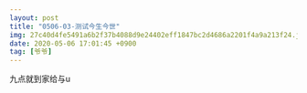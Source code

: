 ```yaml
---
layout: post
title: "0506-03-测试今生今世"
img: 27c40d4fe5491a6b2f37b4088d9e24402eff1847bc2d4686a2201f4a9a213f24.jpg
date: 2020-05-06 17:01:45 +0900
tag: [爷爷]
---
```


九点就到家给与u